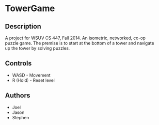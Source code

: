 TowerGame
=========

Description
-----------
A project for WSUV CS 447, Fall 2014. An isometric, networked, co-op puzzle game.
The premise is to start at the bottom of a tower and navigate up the tower by solving puzzles.

Controls
--------
- WASD - Movement
- R (Hold) - Reset level

Authors
-------
- Joel
- Jason
- Stephen

